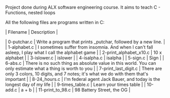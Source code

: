Project done during ALX software engineering course. It aims to teach C - Functions, nested loops

All the following files are programs written in C:

| Filename | Description |

| 0-putchar.c | Write a program that prints _putchar, followed by a new line. |
| 1-alphabet.c | I sometimes suffer from insomnia. And when I can't fall asleep, I play what I call the alphabet game |
| 2-print_alphabet_x10.c | 10 x alphabet |
| 3-islower.c | islower |
| 4-isalpha.c | isalpha |
| 5-sign.c | Sign |
| 6-abs.c | There is no such thing as absolute value in this world. You can only estimate what a thing is worth to you |
| 7-print_last_digit.c | There are only 3 colors, 10 digits, and 7 notes; it's what we do with them that's important |
| 8-24_hours.c | I'm federal agent Jack Bauer, and today is the longest day of my life |
| 9-times_table.c | Learn your times table |
| 10-add.c | a + b |
| 11-print_to_98.c | 98 Battery Street, the OG |
